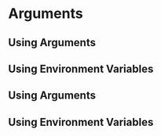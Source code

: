 # Arguments

## Using Arguments


## Using Environment Variables


## Using Arguments

## Using Environment Variables
